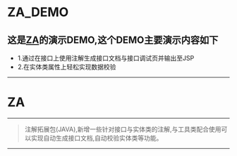 # ZA_DEMO
## 这是[ZA](https://github.com/342535324/ZA_DEMO)的演示DEMO,这个DEMO主要演示内容如下
* 1.通过在接口上使用注解生成接口文档与接口调试页并输出至JSP
* 2.在实体类属性上轻松实现数据校验

---
# ZA
---
> 注解拓展包(JAVA),新增一些针对接口与实体类的注解,与工具类配合使用可以实现自动生成接口文档,自动校验实体类等功能。
---

